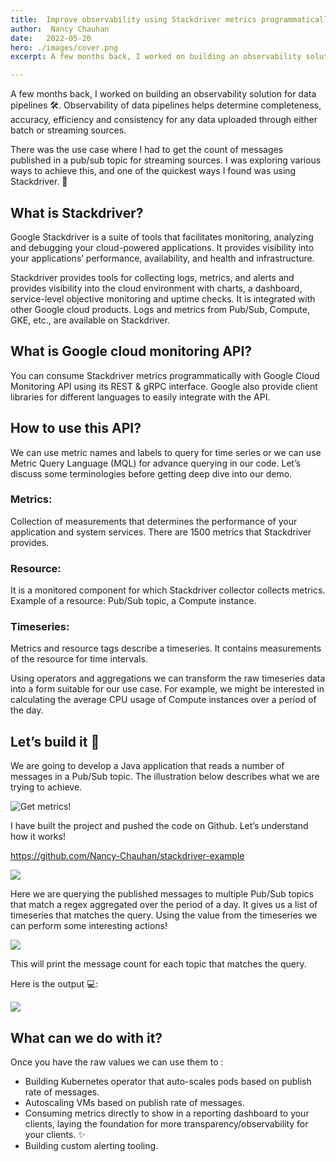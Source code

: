```yaml
---
title:  Improve observability using Stackdriver metrics programmatically
author:  Nancy Chauhan
date:   2022-05-20
hero: ./images/cover.png
excerpt: A few months back, I worked on building an observability solution for data pipelines 🛠. There was the use case where I had to get the count of messages published in a pub/sub topic for streaming sources. I was exploring various ways to achieve this, and one of the quickest ways I found was using Stackdriver. 🚀

---
```


A few months back, I worked on building an observability solution for data pipelines 🛠. Observability of data pipelines helps determine completeness, accuracy, efficiency and consistency for any data uploaded through either batch or streaming sources.

There was the use case where I had to get the count of messages published in a pub/sub topic for streaming sources. I was exploring various ways to achieve this, and one of the quickest ways I found was using Stackdriver. 🚀

## What is Stackdriver?

Google Stackdriver is a suite of tools that facilitates monitoring, analyzing and debugging your cloud-powered applications. It provides visibility into your applications’ performance, availability, and health and infrastructure.

Stackdriver provides tools for collecting logs, metrics, and alerts and provides visibility into the cloud environment with charts, a dashboard, service-level objective monitoring and uptime checks. It is integrated with other Google cloud products. Logs and metrics from Pub/Sub, Compute, GKE, etc., are available on Stackdriver.

## What is Google cloud monitoring API?

You can consume Stackdriver metrics programmatically with Google Cloud Monitoring API using its REST & gRPC interface. Google also provide client libraries for different languages to easily integrate with the API.

## How to use this API?

We can use metric names and labels to query for time series or we can use Metric Query Language (MQL) for advance querying in our code. Let’s discuss some terminologies before getting deep dive into our demo.

### Metrics: 
Collection of measurements that determines the performance of your application and system services. There are 1500 metrics that Stackdriver provides.

### Resource: 
It is a monitored component for which Stackdriver collector collects metrics. Example of a resource: Pub/Sub topic, a Compute instance.

### Timeseries: 
Metrics and resource tags describe a timeseries. It contains measurements of the resource for time intervals.

Using operators and aggregations we can transform the raw timeseries data into a form suitable for our use case. For example, we might be interested in calculating the average CPU usage of Compute instances over a period of the day.

## Let’s build it 🔨

We are going to develop a Java application that reads a number of messages in a Pub/Sub topic. The illustration below describes what we are trying to achieve.

![Get metrics!](https://miro.medium.com/proxy/1*k3Re5DX9-yhCxVMIoo_Q4w.png)

I have built the project and pushed the code on Github. Let’s understand how it works!

https://github.com/Nancy-Chauhan/stackdriver-example 

![](https://miro.medium.com/max/1400/1*beAQ9BrHsxSvhvII8G-LoQ.png)

Here we are querying the published messages to multiple Pub/Sub topics that match a regex aggregated over the period of a day. It gives us a list of timeseries that matches the query. Using the value from the timeseries we can perform some interesting actions!

![](https://miro.medium.com/max/1400/1*w2O-7paryFiuFFlI5rBEpg.png)

This will print the message count for each topic that matches the query.

Here is the output 💻:

![](https://miro.medium.com/max/1400/1*XIIxXlsEqJPYRkSwRbrOFg.png)

## What can we do with it?
Once you have the raw values we can use them to :

- Building Kubernetes operator that auto-scales pods based on publish rate of messages.
- Autoscaling VMs based on publish rate of messages.
- Consuming metrics directly to show in a reporting dashboard to your clients, laying the foundation for more transparency/observability for your clients. ✨
- Building custom alerting tooling.
